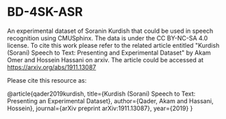# BD-4SK-ASR
An experimental dataset of Soranin Kurdish that could be used in speech recognition using CMUSphinx. The data is under the CC BY-NC-SA 4.0 license.
To cite this work please refer to the related article entitled "Kurdish (Sorani) Speech to Text: Presenting and Experimental Dataset" by Akam Omer and Hossein Hassani on arxiv. The article could be accessed at https://arxiv.org/abs/1911.13087

Please cite this resource as:

@article{qader2019kurdish,
  title={Kurdish (Sorani) Speech to Text: Presenting an Experimental Dataset},
  author={Qader, Akam and Hassani, Hossein},
  journal={arXiv preprint arXiv:1911.13087},
  year={2019}
}

